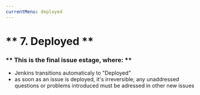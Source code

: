 ```yaml
---
currentMenu: deployed
---
```


# ** 7. Deployed **

### ** This is the final issue estage, where: **

* Jenkins transitions automaticaly to "Deployed"
* as soon as an issue is deployed, it's irreversible; any unaddressed questions or problems introduced must be adressed in other new issues
